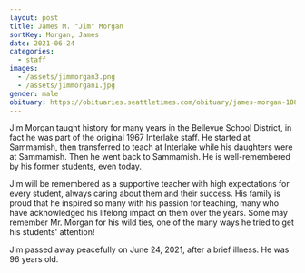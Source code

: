 ```yaml
---
layout: post
title: James M. "Jim" Morgan
sortKey: Morgan, James
date: 2021-06-24
categories:
  - staff
images:
  - /assets/jimmorgan3.png
  - /assets/jimmorgan1.jpg
gender: male
obituary: https://obituaries.seattletimes.com/obituary/james-morgan-1082696124
---
```

Jim Morgan taught history for many years in the Bellevue School District, in fact he was part of the original 1967 Interlake staff. He started at Sammamish, then transferred to teach at Interlake while his daughters were at Sammamish. Then he went back to Sammamish. He is well-remembered by his former students, even today.

Jim will be remembered as a supportive teacher with high expectations for every student, always caring about them and their success. His family is proud that he inspired so many with his passion for teaching, many who have acknowledged his lifelong impact on them over the years. Some may remember Mr. Morgan for his wild ties, one of the many ways he tried to get his students' attention!

Jim passed away peacefully on June 24, 2021, after a brief illness. He was 96 years old.